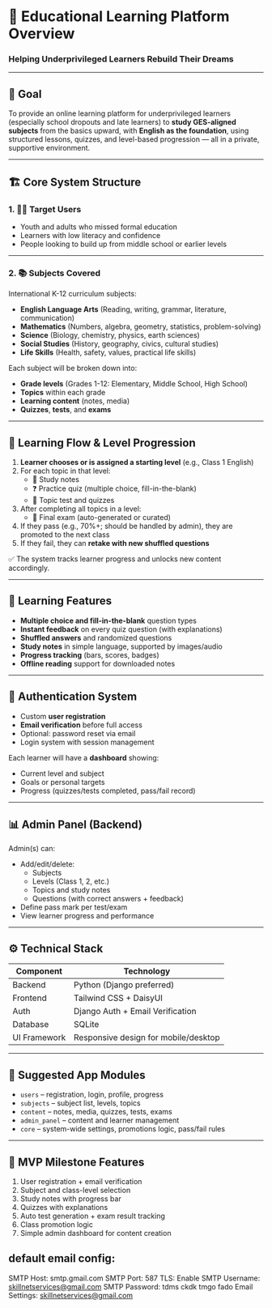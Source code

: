 
# 📘 Educational Learning Platform Overview
### Helping Underprivileged Learners Rebuild Their Dreams

---

## 🎯 Goal
To provide an online learning platform for underprivileged learners (especially school dropouts and late learners) to **study GES-aligned subjects** from the basics upward, with **English as the foundation**, using structured lessons, quizzes, and level-based progression — all in a private, supportive environment.

---

## 🏗️ Core System Structure

### 1. 🧑‍🎓 Target Users
- Youth and adults who missed formal education
- Learners with low literacy and confidence
- People looking to build up from middle school or earlier levels

---

### 2. 📚 Subjects Covered
International K-12 curriculum subjects:
- **English Language Arts** (Reading, writing, grammar, literature, communication)
- **Mathematics** (Numbers, algebra, geometry, statistics, problem-solving)
- **Science** (Biology, chemistry, physics, earth sciences)
- **Social Studies** (History, geography, civics, cultural studies)
- **Life Skills** (Health, safety, values, practical life skills)

Each subject will be broken down into:
- **Grade levels** (Grades 1-12: Elementary, Middle School, High School)
- **Topics** within each grade
- **Learning content** (notes, media)
- **Quizzes**, **tests**, and **exams**

---

## 🔄 Learning Flow & Level Progression

1. **Learner chooses or is assigned a starting level** (e.g., Class 1 English)
2. For each topic in that level:
   - 📖 Study notes
   - ❓ Practice quiz (multiple choice, fill-in-the-blank)
   - 🧪 Topic test and quizzes
3. After completing all topics in a level:
   - 📝 Final exam (auto-generated or curated)
4. If they pass (e.g., 70%+; should be handled by admin), they are promoted to the next class 
5. If they fail, they can **retake with new shuffled questions**

✅ The system tracks learner progress and unlocks new content accordingly.

---

## 🧠 Learning Features

- **Multiple choice and fill-in-the-blank** question types
- **Instant feedback** on every quiz question (with explanations)
- **Shuffled answers** and randomized questions
- **Study notes** in simple language, supported by images/audio
- **Progress tracking** (bars, scores, badges)
- **Offline reading** support for downloaded notes

---

## 🔐 Authentication System

- Custom **user registration**
- **Email verification** before full access
- Optional: password reset via email
- Login system with session management

Each learner will have a **dashboard** showing:
- Current level and subject
- Goals or personal targets
- Progress (quizzes/tests completed, pass/fail record)

---

## 📊 Admin Panel (Backend)

Admin(s) can:
- Add/edit/delete:
  - Subjects
  - Levels (Class 1, 2, etc.)
  - Topics and study notes
  - Questions (with correct answers + feedback)
- Define pass mark per test/exam
- View learner progress and performance

---

## ⚙️ Technical Stack

| Component       | Technology                        |
|----------------|------------------------------------|
| Backend         | Python (Django preferred)         |
| Frontend        | Tailwind CSS + DaisyUI            |
| Auth            | Django Auth + Email Verification  |
| Database        | SQLite                            |
| UI Framework    | Responsive design for mobile/desktop |

---

## 📁 Suggested App Modules

- `users` – registration, login, profile, progress
- `subjects` – subject list, levels, topics
- `content` – notes, media, quizzes, tests, exams
- `admin_panel` – content and learner management
- `core` – system-wide settings, promotions logic, pass/fail rules

---

## 🚀 MVP Milestone Features

1. User registration + email verification
2. Subject and class-level selection
3. Study notes with progress bar
4. Quizzes with explanations
5. Auto test generation + exam result tracking
6. Class promotion logic
7. Simple admin dashboard for content creation


## default email config:
SMTP Host: smtp.gmail.com
SMTP Port: 587
TLS: Enable
SMTP Username: skillnetservices@gmail.com
SMTP Password: tdms ckdk tmgo fado
Email Settings: skillnetservices@gmail.com
